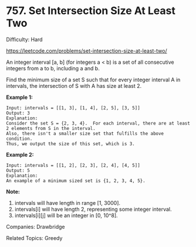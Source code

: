 # 757. Set Intersection Size At Least Two

Difficulty: Hard

https://leetcode.com/problems/set-intersection-size-at-least-two/

An integer interval [a, b] (for integers a < b) is a set of all consecutive integers from a to b, including a and b.

Find the minimum size of a set S such that for every integer interval A in intervals, the intersection of S with A has size at least 2.

**Example 1:**
```
Input: intervals = [[1, 3], [1, 4], [2, 5], [3, 5]]
Output: 3
Explanation:
Consider the set S = {2, 3, 4}.  For each interval, there are at least 2 elements from S in the interval.
Also, there isn't a smaller size set that fulfills the above condition.
Thus, we output the size of this set, which is 3.
```
**Example 2:**
```
Input: intervals = [[1, 2], [2, 3], [2, 4], [4, 5]]
Output: 5
Explanation:
An example of a minimum sized set is {1, 2, 3, 4, 5}.
```
**Note:**
1. intervals will have length in range [1, 3000].
2. intervals[i] will have length 2, representing some integer interval.
3. intervals[i][j] will be an integer in [0, 10^8].

Companies: Drawbridge

Related Topics: Greedy
